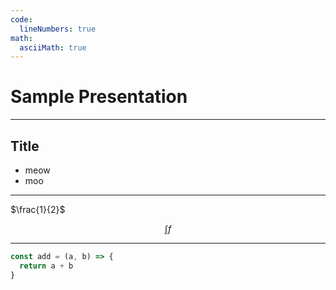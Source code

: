 ```yaml
---
code: 
  lineNumbers: true
math: 
  asciiMath: true
---
```


# Sample Presentation

---

## Title

- meow
- moo

---

$\frac{1}{2}$

$$
\int f
$$

---

```js
const add = (a, b) => {
  return a + b
}
```